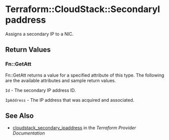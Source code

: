 # Terraform::CloudStack::SecondaryIpaddress

Assigns a secondary IP to a NIC.

## Return Values

### Fn::GetAtt

Fn::GetAtt returns a value for a specified attribute of this type. The following are the available attributes and sample return values.

`Id` - The secondary IP address ID.

`IpAddress` - The IP address that was acquired and associated.

## See Also

* [cloudstack_secondary_ipaddress](https://www.terraform.io/docs/providers/cloudstack/r/secondary_ipaddress.html) in the _Terraform Provider Documentation_